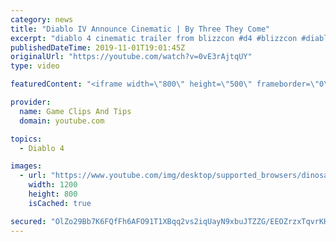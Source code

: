 ```yaml
---
category: news
title: "Diablo IV Announce Cinematic | By Three They Come"
excerpt: "diablo 4 cinematic trailer from blizzcon #d4 #blizzcon #diablo."
publishedDateTime: 2019-11-01T19:01:45Z
originalUrl: "https://youtube.com/watch?v=0vE3rAjtqUY"
type: video

featuredContent: "<iframe width=\"800\" height=\"500\" frameborder=\"0\" src=\"https://www.youtube.com/embed/0vE3rAjtqUY\" allow=\"accelerometer; autoplay; encrypted-media; gyroscope; picture-in-picture\" allowfullscreen></iframe>"

provider:
  name: Game Clips And Tips
  domain: youtube.com

topics:
  - Diablo 4

images:
  - url: "https://www.youtube.com/img/desktop/supported_browsers/dinosaur.png"
    width: 1200
    height: 800
    isCached: true

secured: "OlZo29Bb7K6FQfFh6AFO91T1XBqq2vs2iqUayN9xbuJTZZG/EEOZrzxTqvrKHlK1BnO1yVZimTpFtQkNT/ipiS+IFfBLgMmGYeLUa42Nayb0YuBhm9hTWjFpvN1pWlcGA/2+jqTa9t40rg6/78VV0bD0jh1OkM7YdLjmMxlNb+MPQKxZgvyh9THkNaHIRBjsQ0M6yEQ8FjskJytIlYqIbHkfKvUR2hPg2FlfxdqEQ6Nt9qkeJkQj0PX233Won3eUtuzgNJYWGAZJjLg3zfsULLY530glUGdFUDyOHORqdKtHwHuUQhEsDELlSNZyuBPmVFfbVB+qzej/ttWRl96Jffa63ePzrTWWdB7IjGraXYeNRRfMMzy/cHKEKk/SXSsGx0jVYpzMWqm4rs9lB1LwCw==;r/z+wB0FOj/Gn7wyk0ryiA=="
---
```


